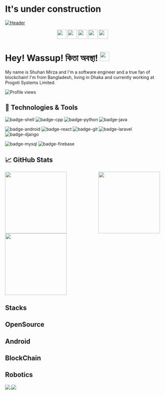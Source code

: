 <!-- I followed https://towardsdatascience.com/build-a-stunning-readme-for-your-github-profile-9b80434fe5d7 and https://github.com/appledora -->

# It's under construction

[![Header](https://i.imgur.com/Q6hni2u.gif)](https://github.com/shuhanmirza)

<p align="center">
  <!--<a href="https://dev.to/shuhanmirza"><img height="30" src="https://github.com/shuhanmirza/shuhanmirza/raw/master/assets/dev.png"></a>-->
  <a href="https://www.linkedin.com/in/shuhan-mirza"><img height="30" src="https://i.imgur.com/nbDVVx2.png"></a>
  <a href="mailto:shuhan.mirza@gmail.com"><img height="30" src="https://i.imgur.com/78azQZd.png"></a>
  <a href="https://www.buymeacoffee.com/shuhanmirza"><img height="30" src="https://i.imgur.com/xfv1dZ5.png"></a>
  <a href="https://www.fb.com/shuhan.mirza"><img height="30" src="https://i.imgur.com/xZy8vkQ.png"></a>
  <a href="https://instagram.com/shuhan.mirza"><img height="30" src="https://i.imgur.com/DWeN4dR.png"></a>
</p>

# Hey! Wassup! কিতা অবস্থা! <img src="https://i.imgur.com/GNz3qCl.gif" width="30px">

My name is Shuhan Mirza and I'm a software engineer and a true fan of blockchain! I'm from Bangladesh, living in Dhaka and currently working at Progoti Systems Limited.

![Profile views](https://gpvc.arturio.dev/shuhan) <br/>

## 🔧 Technologies & Tools

![badge-shell](https://img.shields.io/badge/Language-Shell-89e051?style=for-the-badge&logo=gnu-bash)
![badge-cpp](https://img.shields.io/badge/language-c%2B%2B-blue?style=for-the-badge&logo=c%2B%2B)
![badge-python](https://img.shields.io/badge/language-python-yellow?style=for-the-badge&logo=python)
![badge-java](https://img.shields.io/badge/language-java-lightgrey?style=for-the-badge&logo=java)

![badge-android](https://img.shields.io/badge/framework-android-brightgreen?style=for-the-badge&logo=android)
![badge-react](https://img.shields.io/badge/framework-react-informational?style=for-the-badge&logo=react)
![badge-git](https://img.shields.io/badge/framework-git-orange?style=for-the-badge&logo=git)
![badge-laravel](https://img.shields.io/badge/framework-laravel-red?style=for-the-badge&logo=laravel)
![badge-django](https://img.shields.io/badge/framework-django-green?style=for-the-badge&logo=django)

![badge-mysql](https://img.shields.io/badge/database-mysql-yellowgreen?style=for-the-badge&logo=mysql)
![badge-firebase](https://img.shields.io/badge/database-firebase-yellow?style=for-the-badge&logo=firebase)

## &#x1f4c8; GitHub Stats

  <img align="left" height="200" src="https://github-readme-stats.vercel.app/api/top-langs/?username=shuhanmirza&hide=html,makefile&bg_color=21223e&title_color=f6c819&text_color=fff&count_private=true&langs_count=5" />

  <img align="right" height="200" src="https://github-readme-stats.vercel.app/api?username=shuhanmirza&bg_color=21223e&title_color=f6c819&text_color=fff&show_icons=true&icon_color=fff&count_private=true" />

  <img align="center" height="200" src="https://github-profile-trophy.vercel.app/?username=shuhanmirza&theme=gruvbox&row=2&margin-w=5&margin-h=5&count_private=true"/>

## Stacks

## OpenSource

## Android

## BlockChain

## Robotics

<a href="https://github.com/shuhanmirza/shuhanmirza">
  <img align="center" src="https://github-readme-stats.vercel.app/api/pin/?username=shuhanmirza&repo=shuhanmirza" />
</a>
<a href="https://github.com/anuraghazra/convoychat">
  <img align="center" src="https://github-readme-stats.vercel.app/api/pin/?username=shuhanmirza&repo=shuhanmirza" />
</a>

<!-- Resources -->
<!-- Icons: https://simpleicons.org/ -->
<!-- GitHub Stats: https://github.com/anuraghazra/github-readme-stats -->
<!-- Emojis: https://emojipedia.org/emoji/ -->
<!-- HTML Emojis: https://www.fileformat.info/index.htm -->
<!-- Shields: https://shields.io/ -->
<!-- Awesome GitHub Profile README: https://github.com/abhisheknaiidu/awesome-github-profile-readme -->

<!--
**shuhanmirza/shuhanmirza** is a ✨ _special_ ✨ repository because its `README.md` (this file) appears on your GitHub profile.

Here are some ideas to get you started:

- 🔭 I’m currently working on ...
- 🌱 I’m currently learning ...
- 👯 I’m looking to collaborate on ...
- 🤔 I’m looking for help with ...
- 💬 Ask me about ...
- 📫 How to reach me: ...
- 😄 Pronouns: ...
- ⚡ Fun fact: ...
-->
